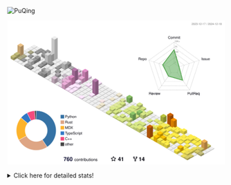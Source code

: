 ![PuQing](https://user-images.githubusercontent.com/27223114/171565019-9a56fae6-b08b-421f-99db-7e830da42371.png)

![](./profile-3d-contrib/profile-season-animate.svg)

<details>
<summary>Click here for detailed stats!</summary>

<!--START_SECTION:waka-->
![Lines of code](https://img.shields.io/badge/From%20Hello%20World%20I%27ve%20Written-1.6%20million%20lines%20of%20code-blue)

**🐱 My GitHub Data** 

> 📦 414.3 kB Used in GitHub's Storage 
 > 
> 🏆 741 Contributions in the Year 2024
 > 
> 🚫 Not Opted to Hire
 > 
> 📜 38 Public Repositories 
 > 
> 🔑 32 Private Repositories 
 > 
**I'm an Early 🐤** 

```text
🌞 Morning                647 commits         ██░░░░░░░░░░░░░░░░░░░░░░░   07.62 % 
🌆 Daytime                3705 commits        ███████████░░░░░░░░░░░░░░   43.64 % 
🌃 Evening                1966 commits        ██████░░░░░░░░░░░░░░░░░░░   23.16 % 
🌙 Night                  2171 commits        ██████░░░░░░░░░░░░░░░░░░░   25.57 % 
```


📊 **This Week I Spent My Time On** 

```text
💬 Programming Languages: 
C++                      6 hrs 23 mins       █████░░░░░░░░░░░░░░░░░░░░   19.83 % 
Other                    4 hrs 57 mins       ████░░░░░░░░░░░░░░░░░░░░░   15.36 % 
PPTMan                   4 hrs 46 mins       ████░░░░░░░░░░░░░░░░░░░░░   14.80 % 
Rust                     3 hrs 11 mins       ██░░░░░░░░░░░░░░░░░░░░░░░   09.89 % 
Python                   2 hrs 43 mins       ██░░░░░░░░░░░░░░░░░░░░░░░   08.44 % 

🔥 Editors: 
VS Code                  14 hrs 14 mins      ███████████░░░░░░░░░░░░░░   44.11 % 
MicrosoftPowerPoint      4 hrs 46 mins       ████░░░░░░░░░░░░░░░░░░░░░   14.80 % 
Telegram                 3 hrs 7 mins        ██░░░░░░░░░░░░░░░░░░░░░░░   09.68 % 
Terminal                 2 hrs 29 mins       ██░░░░░░░░░░░░░░░░░░░░░░░   07.74 % 
Mail                     2 hrs 16 mins       ██░░░░░░░░░░░░░░░░░░░░░░░   07.04 % 

💻 Operating System: 
Mac                      18 hrs 9 mins       ██████████████░░░░░░░░░░░   56.27 % 
WSL                      10 hrs 43 mins      ████████░░░░░░░░░░░░░░░░░   33.24 % 
Linux                    3 hrs 23 mins       ███░░░░░░░░░░░░░░░░░░░░░░   10.49 % 
```


<!--END_SECTION:waka-->
</details>
